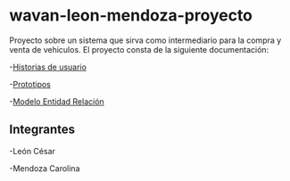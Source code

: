 # wavan-leon-mendoza-proyecto
Proyecto sobre un sistema que sirva como intermediario para la compra y venta de vehiculos.
El proyecto consta de la siguiente documentación:

  -[Historias de usuario](https://github.com/2021-B-Web-Avanzada/wavan-mendoza-panchi-carolina-rocio/blob/main/wavan-leon-mendoza-proyecto-main/Documentaci%C3%B3n/HU-Web-Avanzadas.pdf)
  
  -[Prototipos](https://www.figma.com/file/35v8ogQlXrRsfWnKwd24VZ/Prototipos?node-id=0%3A1)
  
  -[Modelo Entidad Relación](https://github.com/2021-B-Web-Avanzada/wavan-mendoza-panchi-carolina-rocio/blob/main/wavan-leon-mendoza-proyecto-main/Documentaci%C3%B3n/MER-Web-Avanzada.pdf)
  
## Integrantes
  -León César
  
  -Mendoza Carolina
